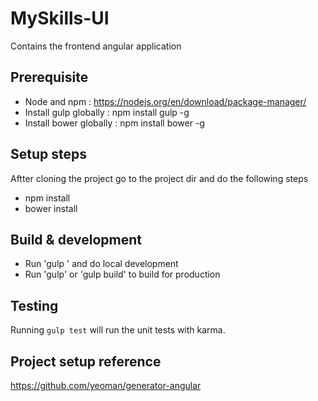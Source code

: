 # MySkills-UI

Contains the frontend angular application

## Prerequisite
* Node and npm : https://nodejs.org/en/download/package-manager/
* Install gulp globally : npm install gulp -g
* Install bower globally : npm install bower -g

## Setup steps
Aftter cloning the project go to the project dir and do the following steps

* npm install
* bower install

## Build & development
* Run 'gulp ' and do local development
* Run 'gulp' or 'gulp build' to build for production

## Testing
Running `gulp test` will run the unit tests with karma.

## Project setup reference
https://github.com/yeoman/generator-angular
